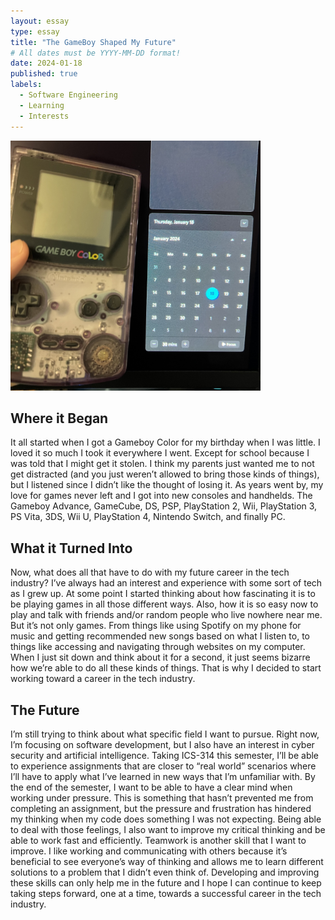 ```yaml
---
layout: essay
type: essay
title: "The GameBoy Shaped My Future"
# All dates must be YYYY-MM-DD format!
date: 2024-01-18
published: true
labels:
  - Software Engineering
  - Learning
  - Interests
---
```


<img width="400px" class="rounded float-start pe-4" src="../img/gameboy.JPG">

## Where it Began
It all started when I got a Gameboy Color for my birthday when I was little. I loved it so much I took it everywhere I went. Except for school because I was told that I might get it stolen. I think my parents just wanted me to not get distracted (and you just weren’t allowed to bring those kinds of things), but I listened since I didn’t like the thought of losing it. As years went by, my love for games never left and I got into new consoles and handhelds.  The Gameboy Advance, GameCube, DS, PSP, PlayStation 2, Wii, PlayStation 3, PS Vita, 3DS,  Wii U, PlayStation 4, Nintendo Switch, and finally PC.

## What it Turned Into
Now, what does all that have to do with my future career in the tech industry? I’ve always had an interest and experience with some sort of tech as I grew up. At some point I started thinking about how fascinating it is to be playing games in all those different ways. Also, how it is so easy now to play and talk with friends and/or random people who live nowhere near me. But it’s not only games. From things like using Spotify on my phone for music and getting recommended new songs based on what I listen to, to things like accessing and navigating through websites on my computer. When I just sit down and think about it for a second, it just seems bizarre how we’re able to do all these kinds of things. That is why I decided to start working toward a career in the tech industry.

## The Future
I’m still trying to think about what specific field I want to pursue. Right now, I’m focusing on software development, but I also have an interest in cyber security and artificial intelligence. Taking ICS-314 this semester, I’ll be able to experience assignments that are closer to “real world” scenarios where I’ll have to apply what I’ve learned in new ways that I’m unfamiliar with. By the end of the semester, I want to be able to have a clear mind when working under pressure. This is something that hasn’t prevented me from completing an assignment, but the pressure and frustration has hindered my thinking when my code does something I was not expecting. Being able to deal with those feelings, I also want to improve my critical thinking and be able to work fast and efficiently. Teamwork is another skill that I want to improve. I like working and communicating with others because it’s beneficial to see everyone’s way of thinking and allows me to learn different solutions to a problem that I didn’t even think of.  Developing and improving these skills can only help me in the future and I hope I can continue to keep taking steps forward, one at a time, towards a successful career in the tech industry.

